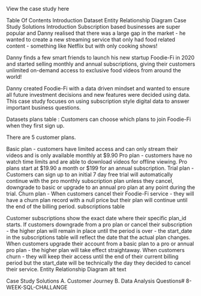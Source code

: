 

View the case study here

Table Of Contents
Introduction
Dataset
Entity Relationship Diagram
Case Study Solutions
Introduction
Subscription based businesses are super popular and Danny realised that there was a large gap in the market - he wanted to create a new streaming service that only had food related content - something like Netflix but with only cooking shows!

Danny finds a few smart friends to launch his new startup Foodie-Fi in 2020 and started selling monthly and annual subscriptions, giving their customers unlimited on-demand access to exclusive food videos from around the world!

Danny created Foodie-Fi with a data driven mindset and wanted to ensure all future investment decisions and new features were decided using data. This case study focuses on using subscription style digital data to answer important business questions.

Datasets
plans table : Customers can choose which plans to join Foodie-Fi when they first sign up.

There are 5 customer plans.

Basic plan - customers have limited access and can only stream their videos and is only available monthly at $9.90
Pro plan - customers have no watch time limits and are able to download videos for offline viewing. Pro plans start at $19.90 a month or $199 for an annual subscription.
Trial plan - Customers can sign up to an initial 7 day free trial will automatically continue with the pro monthly subscription plan unless they cancel, downgrade to basic or upgrade to an annual pro plan at any point during the trial.
Churn plan - When customers cancel their Foodie-Fi service - they will have a churn plan record with a null price but their plan will continue until the end of the billing period.
subscriptions table

Customer subscriptions show the exact date where their specific plan_id starts.
If customers downgrade from a pro plan or cancel their subscription - the higher plan will remain in place until the period is over - the start_date in the subscriptions table will reflect the date that the actual plan changes.
When customers upgrade their account from a basic plan to a pro or annual pro plan - the higher plan will take effect straightaway.
When customers churn - they will keep their access until the end of their current billing period but the start_date will be technically the day they decided to cancel their service.
Entity Relationship Diagram
alt text

Case Study Solutions
A. Customer Journey
B. Data Analysis Questions# 8-WEEK-SQL-CHALLANGE

